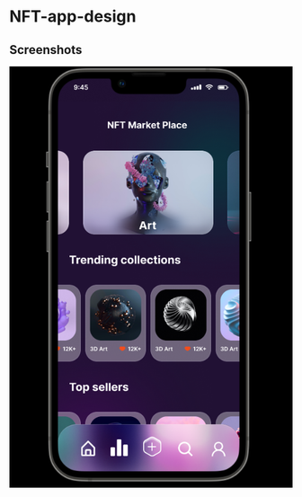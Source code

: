 # NFT-app-design

## Screenshots

![App Screenshot](https://github.com/subham-04/NFT-app-design/blob/main/nft.png)
